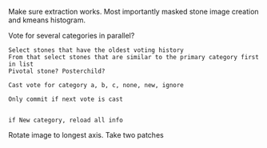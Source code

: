 Make sure extraction works. Most importantly masked stone image creation and 
kmeans histogram.


Vote for  several categories in parallel?

	Select stones that have the oldest voting history
	From that select stones that are similar to the primary category first in list
	Pivotal stone? Posterchild?

	Cast vote for category a, b, c, none, new, ignore

	Only commit if next vote is cast


	if New category, reload all info






Rotate image to longest axis.
Take two patches